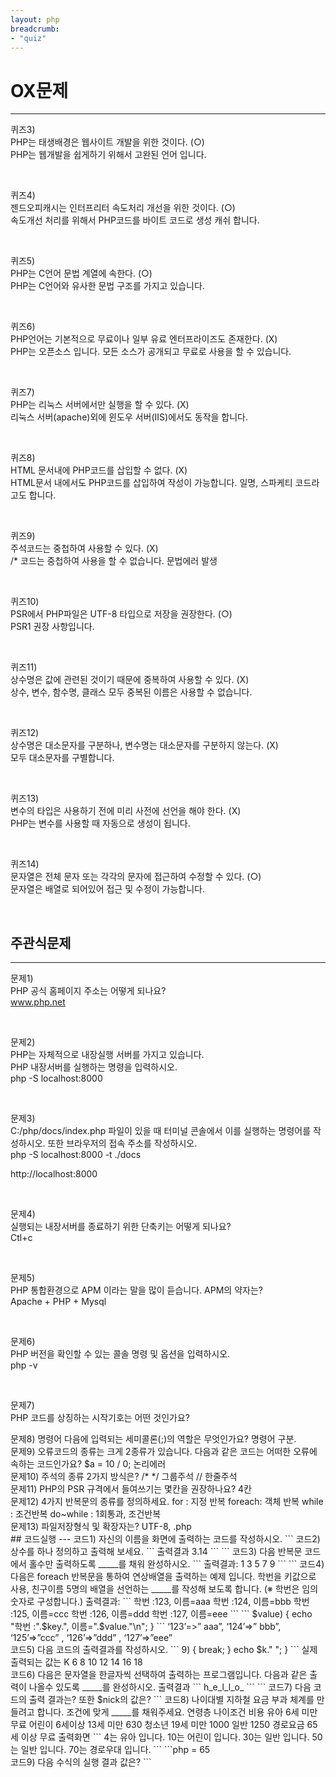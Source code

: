 ```yaml
---
layout: php
breadcrumb:
- "quiz"
---
```


# OX문제
---

퀴즈3)  
PHP는 태생배경은 웹사이트 개발을 위한 것이다. (○)  
PHP는 웹개발을 쉽게하기 위해서 고완된 언어 입니다.

<br>

퀴즈4)  
젠드오피캐시는 인터프리터 속도처리 개선을 위한 것이다. (○)  
속도개선 처리를 위해서 PHP코드를 바이트 코드로 생성 캐쉬 합니다.

<br>

퀴즈5)  
PHP는 C언어 문법 계열에 속한다. (○)  
PHP는 C언어와 유사한 문법 구조를 가지고 있습니다.

<br>


퀴즈6)  
PHP언어는 기본적으로 무료이나 일부 유료 엔터프라이즈도 존재한다. (Ⅹ)  
PHP는 오픈소스 입니다. 모든 소스가 공개되고 무료로 사용을 할 수 있습니다.

<br>

퀴즈7)  
PHP는 리눅스 서버에서만 실행을 할 수 있다. (Ⅹ)  
리눅스 서버(apache)외에 윈도우 서버(IIS)에서도 동작을 합니다.

<br>


퀴즈8)  
HTML 문서내에 PHP코드를 삽입할 수 없다. (Ⅹ)  
HTML문서 내에서도 PHP코드를 삽입하여 작성이 가능합니다. 일명, 스파케티 코드라고도 합니다.

<br>

퀴즈9)  
주석코드는 중첩하여 사용할 수 있다. (Ⅹ)  
/* 코드는 중첩하여 사용을 할 수 없습니다. 문법에러 발생

<br>


퀴즈10)  
PSR에서 PHP파일은 UTF-8 타입으로 저장을 권장한다. (○)  
PSR1 권장 사항입니다.

<br>

퀴즈11)  
상수명은 값에 관련된 것이기 때문에 중복하여 사용할 수 있다. (Ⅹ)  
상수, 변수, 함수명, 클래스 모두 중복된 이름은 사용할 수 없습니다.

<br>

퀴즈12)  
상수명은 대소문자를 구분하나, 변수명는 대소문자를 구분하지 않는다. (Ⅹ)  
모두 대소문자를 구별합니다.

<br>

퀴즈13)  
변수의 타입은 사용하기 전에 미리 사전에 선언을 해야 한다. (Ⅹ)  
PHP는 변수를 사용할 때 자동으로 생성이 됩니다.

<br>

퀴즈14)  
문자열은 전체 문자 또는 각각의 문자에 접근하여 수정할 수 있다. (○)  
문자열은 배열로 되어있어 접근 및 수정이 가능합니다.

<br>

## 주관식문제
---

문제1)  
PHP 공식 홈페이지 주소는 어떻게 되나요?  
www.php.net

<br>


문제2)  
PHP는 자체적으로 내장실행 서버를 가지고 있습니다.  
PHP 내장서버를 실행하는 명령을 입력하시오.  
php -S localhost:8000  

<br>

문제3)  
C:/php/docs/index.php 파일이 있을 때 터미널 콘솔에서 이를 실행하는 명령어를 작성하시오. 또한 브라우저의 접속 주소를 작성하시오.  
php -S localhost:8000 -t ./docs  

http://localhost:8000  

<br>

문제4)  
실행되는 내장서버를 종료하기 위한 단축키는 어떻게 되나요?  
Ctl+c

<br>

문제5)  
PHP 통합환경으로 APM 이라는 말을 많이 듣습니다. APM의 약자는?  
Apache + PHP + Mysql

<br>

문제6)  
PHP 버전을 확인할 수 있는 콜솔 명령 및 옵션을 입력하시오.  
php -v

<br>

문제7)  
PHP 코드를 상징하는 시작기호는 어떤 것인가요?  
<?php

<br>

문제8)  
명령어 다음에 입력되는 세미콜론(;)의 역할은 무엇인가요?  
명령어 구분. 

<br>

문제9)  
오류코드의 종류는 크게 2종류가 있습니다. 다음과 같은 코드는 어떠한 오류에 속하는 코드인가요?  
$a = 10 / 0;  
논리에러

<br>

문제10)  
주석의 종류 2가지 방식은?  
/* */ 그룹주석  
// 한줄주석  

<br>

문제11)  
PHP의 PSR 규격에서 들여쓰기는 몇칸을 권장하나요?  
4칸

<br>

문제12)  
4가지 반복문의 종류를 정의하세요.  
for : 지정 반복  
foreach: 객체 반복  
while : 조건반복  
do~while : 1회통과, 조건반복  

<br>

문제13)  
파일저장형식 및 확장자는?  
UTF-8, .php  

<br>

## 코드실행
---

코드1)  
자신의 이름을 화면에 출력하는 코드를 작성하시오.  
```
<?php
echo __①___;
```

① “이호진” or ‘이호진’

<br>

코드2)  
상수를 하나 정의하고 출력해 보세요.  
```
출력결과
3.14
```

```
<?php
__①___ PI = 3.14;
echo __②__;
```

① const
② PI

<br>

코드3)  
다음 반복문 코드에서 홀수만 출력하도록 _____를 채워 완성하시오.  

```
출력결과:
1 3 5 7 9
```

```
<?php
// 홀수만 출력 하시오
for (__①__; $i<10; __②__) {
    echo $i." ";
}
```

① $i=1
② $i +=2

<br>

코드4)  
다음은 foreach 반복문을 통하여 연상배열을 출력하는 예제 입니다. 학번을 키값으로 사용, 친구이름 5명의 배열을 선언하는 _____를 작성해 보도록 합니다. (※ 학번은 임의 숫자로 구성합니다.)  

출력결과:
```
학번 :123, 이름=aaa
학번 :124, 이름=bbb
학번 :125, 이름=ccc
학번 :126, 이름=ddd
학번 :127, 이름=eee
```

```
<?php
$name = array( __①__);
foreach ($name as $key => $value) {
    echo "학번 :".$key.", 이름=".$value."\n";
}
```

‘123’=>” aaa”, ‘124’=>” bbb”, ‘125’=>”ccc” , ‘126’=>”ddd” , ‘127’=>”eee”

<br>

코드5)  
다음 코드의 출력결과를 작성하시오.  

```
<?php
for ($i=0, $k=0; $i<10; $i++, $k+=2) {

    if($i<3) {
        continue;
    } else if($i>9) {
        break;
    }
    
    echo $k." ";
}
```
실제 출력되는 값는 K
6 8 10 12 14 16 18

<br>

코드6)  
다음은 문자열을 한글자씩 선택하여 출력하는 프로그램입니다. 다음과 같은 출력이 나올수 있도록 _____를 완성하시오.  

출력결과
```
h_e_l_l_o_
```

```
<?php

$name = strrev("hello");
$i = strlen($name);

while(__①__) {
    echo __②__;
}
```

① $i--
② $name[$i]

<br>

코드7)  
다음 코드의 출력 결과는? 또한 $nick의 값은?  
```
<?php

$abc = 123;
$name = "abc";
$nick = &${$name};

if ($name === $nick) {
    echo "참 입니다.\n";
} else {
    echo "거짓 입니다.\n";
}

echo $nick;
```

```
거짓 입니다.
123
```
 
<br>

코드8)  
나이대별 지하철 요금 부과 체계를 만들려고 합니다. 조건에 맞게 _____를 채워주세요.  
연령층	나이조건	비용
유아	6세 미만	무료
어린이	6세이상 13세 미만	630
청소년	19세 미만	1000
일반		1250
경로요금	65세 이상	무료

출력화면
```
4는 유아 입니다.
10는 어린이 입니다.
30는 일반 입니다.
50는 일반 입니다.
70는 경로우대 입니다.
```

```php
<?php

$age = [4,10,30,50,70];
for ($i=0; $i<count($age); $i++) {

    if($age[$i] __①__ ) {
        echo $age[$i]."는 유아 입니다.\n";
    } else if($age[$i] __②__ ) {
        echo $age[$i]."는 어린이 입니다.\n";
    } else if($age[$i] __③__ ) {
        echo $age[$i]."는 청소년 입니다.\n";
    } else if($age[$i] __④__ ) {
        echo $age[$i]."는 경로우대 입니다.\n";
    } else {
        echo $age[$i]."는 일반 입니다.\n";
    }

}
```

정답:
① < 6
② < 13
③ <19
④ >= 65


<br>

코드9)  
다음 수식의 실행 결과 값은?  

```
<?php

$a = 2 + (3*4)/6;
$a /=2;

for ($i=0; $i<3; $i++) {
    $a = $a<<1;
}

echo "a의 값은=".$a;
```

정답:
16


<br>


